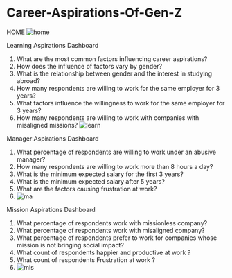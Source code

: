 # Career-Aspirations-Of-Gen-Z
HOME
  ![home](https://github.com/user-attachments/assets/97dc7cec-2794-4565-bdaa-c186479c4f8e)

Learning Aspirations Dashboard
1. What are the most common factors influencing career aspirations?
2. How does the influence of factors vary by gender?
3. What is the relationship between gender and the interest in studying abroad?
4. How many respondents are willing to work for the same employer for 3 years?
5. What factors influence the willingness to work for the same employer for 3 years?
6. How many respondents are willing to work with companies with misaligned missions?
![learn](https://github.com/user-attachments/assets/4d580bd5-9154-4e44-88ab-2d62c3e2750b)
   
Manager Aspirations Dashboard

1. What percentage of respondents are willing to work under an abusive manager?
2. How many respondents are willing to work more than 8 hours a day?
3. What is the minimum expected salary for the first 3 years?
4. What is the minimum expected salary after 5 years?
5. What are the factors causing frustration at work?
6. ![ma](https://github.com/user-attachments/assets/1d236ceb-76d5-4821-baa4-d459c14a0967)

Mission Aspirations Dashboard

1. What percentage of respondents work with missionless company?
2. What percentage of respondents work with misaligned company?
3. What percentage of respondents prefer to work for companies whose mission is not bringing social impact?
4. What count of respondents happier and productive at work ?
5. What count of respondents Frustration at work ?
6. ![mis](https://github.com/user-attachments/assets/535be639-0f26-4582-85c4-9bc72cf8a206)


